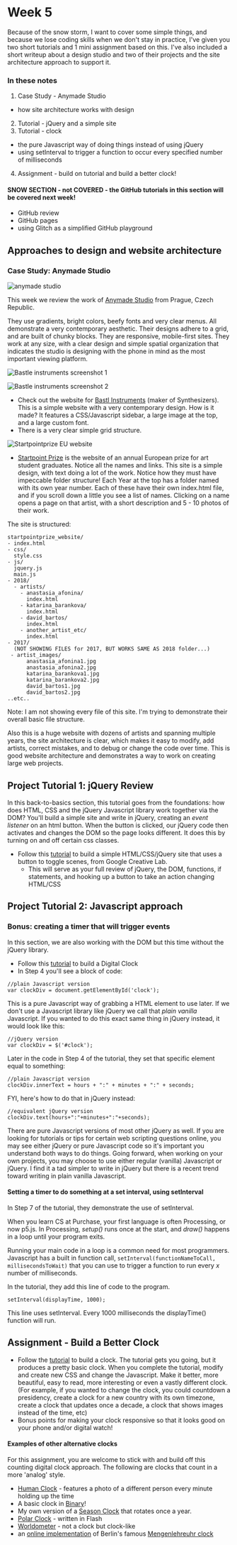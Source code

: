 # Week 5

Because of the snow storm, I want to cover some simple things, and because we lose coding skills when we don't stay in practice, I've given you two short tutorials and 1 mini assignment based on this. I've also included a short writeup about a design studio and two of their projects and the site architecture approach to support it.

### In these notes

1. Case Study - Anymade Studio
 - how site architecture works with design
2. Tutorial - jQuery and a simple site
3. Tutorial - clock
 - the pure Javascript way of doing things instead of using jQuery
 - using setInterval to trigger a function to occur every specified number of milliseconds
4. Assignment - build on tutorial and build a better clock!

#### SNOW SECTION - not COVERED - the GitHub tutorials in this section will be covered next week!
- GitHub review
- GitHub pages
- using Glitch as a simplified GitHub playground

## Approaches to design and website architecture

### Case Study: Anymade Studio

![anymade studio](anymade.png)

This week we review the work of [Anymade Studio](http://anymadestudio.com/) from Prague, Czech Republic.

They use gradients, bright colors, beefy fonts and very clear menus. All demonstrate a very contemporary aesthetic. Their designs adhere to a grid, and are built of chunky blocks. They are responsive, mobile-first sites. They work at any size, with a clear  design and simple spatial organization that indicates the studio is designing with the phone in mind as the most important viewing platform.

![Bastle instruments screenshot 1](bastl1.png)

![Bastle instruments screenshot 2](bastl2.png)

- Check out the website for [Bastl Instruments](https://bastl-instruments.com/) (maker of Synthesizers). This is a simple website with a very contemporary design. How is it made? It features a CSS/Javascript sidebar, a large image at the top, and a large custom font.
- There is a very clear simple grid structure.

![Startpointprize EU website](startpointprize.png)

- [Startpoint Prize](http://www.startpointprize.eu/2018/) is the website of an annual European prize for art student graduates. Notice all the names and links. This site is a simple design, with text doing a lot of the work. Notice how they must have impeccable folder structure! Each Year at the top has a folder named with its own year number. Each of these have their own index.html file, and if you scroll down a little you see a list of names. Clicking on a name opens a page on that artist, with a short description and 5 - 10 photos of their work.

The site is structured:

```
startpointprize_website/
- index.html
- css/
  style.css
- js/
  jquery.js
  main.js
- 2018/
  - artists/
    - anastasia_afonina/
      index.html
    - katarina_barankova/
      index.html
    - david_bartos/
      index.html
    - another_artist_etc/
      index.html
- 2017/
  (NOT SHOWING FILES for 2017, BUT WORKS SAME AS 2018 folder...)
 - artist_images/
      anastasia_afonina1.jpg
      anastasia_afonina2.jpg
      katarina_barankova1.jpg
      katarina_barankova2.jpg
      david_bartos1.jpg
      david_bartos2.jpg
..etc..
```

Note: I am not showing every file of this site. I'm trying to demonstrate their overall basic file structure.

Also this is a huge website with dozens of artists and spanning multiple years, the site architecture is clear, which makes it easy to modify, add artists, correct mistakes, and to debug or change the code over time. This is good website architecture and demonstrates a way to work on creating large web projects.

## Project Tutorial 1: jQuery Review

In this back-to-basics section, this tutorial goes from the foundations: how does HTML, CSS and the jQuery Javascript library work together via the DOM? You'll build a simple site and write in jQuery, creating an *event listener* on an html button. When the button is clicked, our jQuery code then activates and changes the DOM so the page looks different. It does this by turning on and off certain css classes.

- Follow this [tutorial](https://googlecreativelab.github.io/coder-projects/projects/night_and_day/) to build a simple HTML/CSS/jQuery site that uses a button to toggle scenes, from Google Creative Lab.
  - This will serve as your full review of jQuery, the DOM, functions, if statements, and hooking up a button to take an action changing HTML/CSS


## Project Tutorial 2: Javascript approach

### Bonus: creating a timer that will trigger events

In this section, we are also working with the DOM but this time without the jQuery library.

- Follow this [tutorial](https://googlecreativelab.github.io/coder-projects/projects/digital_clock/) to build a Digital Clock
- In Step 4 you'll see a block of code:

```
//plain Javascript version
var clockDiv = document.getElementById('clock');
```

This is a pure Javascript way of grabbing a HTML element to use later. If we don't use a Javascript library like jQuery we call that *plain vanilla* Javascript. If you wanted to do this exact same thing in jQuery instead, it would look like this:

```
//jQuery version
var clockDiv = $('#clock');
```

Later in the code in Step 4 of the tutorial, they set that specific element equal to something:

```
//plain Javascript version
clockDiv.innerText = hours + ":" + minutes + ":" + seconds;
```

FYI, here's how to do that in jQuery instead:

```
//equivalent jQuery version
clockDiv.text(hours+":"+minutes+":"+seconds);
```

There are pure Javascript versions of most other jQuery as well. If you are looking for tutorials or tips for certain web scripting questions online, you may see either jQuery or pure Javascript code so it's important you understand both ways to do things. Going forward, when working on your own projects, you may choose to use either regular (vanilla) Javascript or jQuery. I find it a tad simpler to write in jQuery but there is a recent trend toward writing in plain vanilla Javascript.


#### Setting a timer to do something at a set interval, using setInterval

In Step 7 of the tutorial, they demonstrate the use of setInterval.

When you learn CS at Purchase, your first language is often Processing, or now p5.js. In Processing, *setup()* runs once at the start, and *draw()* happens in a loop until your program exits.

Running your main code in a loop is a common need for most programmers. Javascript has a built in function call, ```setInterval(functionNameToCall, millisecondsToWait)``` that you can use to trigger a function to run every *x* number of milliseconds.

In the tutorial, they add this line of code to the program.


```
setInterval(displayTime, 1000);
```

This line uses setInterval. Every 1000 milliseconds the displayTime() function will run.

## Assignment - Build a Better Clock

- Follow the [tutorial](https://googlecreativelab.github.io/coder-projects/projects/digital_clock/) to build a clock. The tutorial gets you going, but it produces a pretty basic clock. When you complete the tutorial, modify and create new CSS and change the Javascript. Make it better, more beautiful, easy to read, more interesting or even a vastly different clock. (For example, if you wanted to change the clock, you could countdown a presidency, create a clock for a new country with its own timezone, create a clock that updates once a decade, a clock that shows images instead of the time, etc)
- Bonus points for making your clock responsive so that it looks good on your phone and/or digital watch!

#### Examples of other alternative clocks

For this assignment, you are welcome to stick with and build off this counting digital clock approach. The following are clocks that count in a more 'analog' style.

- [Human Clock](https://www.humanclock.com/) - features a photo of a different person every minute holding up the time
- A basic clock in [Binary](https://binary.onlineclock.net/)!
- My own version of a [Season Clock](http://leetusman.com/everyday/9/) that rotates once a year.
- [Polar Clock](http://blog.pixelbreaker.com/polarclock) - written in Flash
- [Worldometer](http://www.worldometers.info/) - not a clock but clock-like
- an [online implementation](https://jayasurian123.github.io/berlin-uhr/) of Berlin's famous [Mengenlehreuhr clock](https://www.futilitycloset.com/2017/01/17/the-mengenlehreuhr/)
